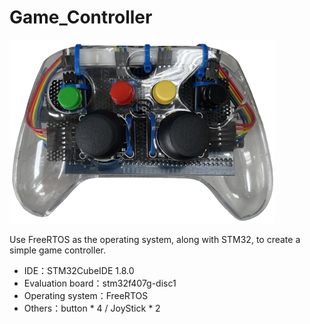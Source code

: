 # Game_Controller
![image](https://github.com/TangChiaChien/Game_Controller/blob/main/demo.png)  

 Use FreeRTOS as the operating system, along with STM32, to create a simple game controller.

* IDE：STM32CubeIDE 1.8.0
* Evaluation board：stm32f407g-disc1
* Operating system：FreeRTOS
* Others：button * 4 / JoyStick * 2
